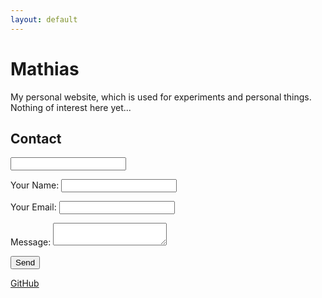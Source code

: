 ```yaml
---
layout: default
---
```

# Mathias
My personal website, which is used for experiments and personal things. Nothing of interest here yet...

## Contact
<form name="contact" netlify-honeypot="bot-field" action="success" netlify>
    <p class="hidden">
        <label><input name="bot-field"></label>
    </p>
    <p>
        <label>Your Name: <input type="text" name="name"></label>   
    </p>
    <p>
        <label>Your Email: <input type="email" name="email"></label>
    </p>
    <p>
        <label>Message: <textarea name="message"></textarea></label>
    </p>
    <p>
        <button type="submit">Send</button>
    </p>
</form>

[GitHub](https://github.com/mathiascode)